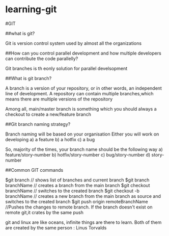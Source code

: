# learning-git


#GIT

##what is git?

Git is version control system used by almost all the organizations

##How can you control parallel development and how multiple developers can contribute the code parallelly?

Git branches is th eonly solution for parallel develsopment

##What is git branch?

A branch is a version of your repository, or in other words, an independent line of development. A repository can contain multiple branches,which means there are multiple versions of the repository

Among all, main/master branch is something which you should always a checkout to create a new/feature branch

##Git branch naming strategy?


Branch naming will be based  on your organisation
Either you will work on developing
a) a feature
b) a hotfix
c) a bug

So, majority of the times, your branch name should be the following way
a) feature/story-number
b) hotfix/story-number
c) bug/story-number
d) story-number

##Common GIT commands

$git branch                       // shows list of branches and current branch
$git branch branchName             // creates a branch from the main branch
$git checkout branchName       // switches to the created branch
$git checkout -b branchName          // creates a new branch from the main branch as source and switches to the created branch
$git push origin remoteBranchName  //Pushes the changes to remote branch. If the branch doesn't exist on remote git,it crates by the same push



git and linux are like oceans, infinite things are there to learn. Both of them are created by the same person : Linus Torvalds



